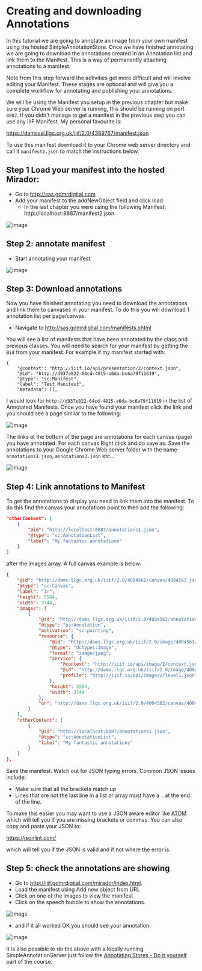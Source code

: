 # Creating and downloading Annotations

In this tutorial we are going to annotate an image from your own manifest using the hosted SimpleAnnotationStore. Once we have finished annotating we are going to download the annotations created in an Annotation list and link them to the Manifest. This is a way of permanently attaching annotations to a manifest. 

Note from this step forward the activities get more difficult and will involve editing your Manifest. These stages are optional and will give you a complete workflow for annotating and publishing your annotations.    

We will be using the Manifest you setup in the previous chapter but make sure your Chrome Web server is running, this should be running on port `8887`. If you didn't manage to get a manifest in the previous step you can use any IIIF Manifest. My personal favourite is:

https://damsssl.llgc.org.uk/iiif/2.0/4389767/manifest.json

To use this manifest download it to your Chrome web server directory and call it `manifest2.json` to match the instructions below. 

## Step 1 Load your manifest into the hosted Mirador:
 * Go to http://sas.gdmrdigital.com
 * Add your manifest to the addNewObject field and click load:
   * In the last chapter you were using the following Manifest: http://localhost:8887/manifest2.json

![image](images/annos_download_annotating.png)  

## Step 2: annotate manifest

 * Start annotating your manifest

![image](images/annos_download_success.png)  

## Step 3: Download annotations

Now you have finished annotating you need to download the annotations and link them to canvases in your manifest. To do this you will download 1 annotation list per page/canvas. 

 * Navigate to http://sas.gdmrdigital.com/manifests.xhtml

You will see a list of manifests that have been annotated by the class and previous classes. You will need to search for your manifest by getting the `@id` from your manifest. For example if my manifest started with:

```
{
	"@context": "http://iiif.io/api/presentation/2/context.json",
	"@id": "http://d937e822-64cd-4815-a6da-bc6a79f11619",
	"@type": "sc:Manifest",
	"label": "Test Manifest",
	"metadata": [],
```

I would look for `http://d937e822-64cd-4815-a6da-bc6a79f11619` in the list of Annotated Manifests. Once you have found your manifest click the link and you should see a page similar to the following:

![image](images/anno_download_canvas.png)

The links at the bottom of the page are annotations for each canvas (page) you have annotated. For each canvas Right click and do save as. Save the annotations to your Google Chrome Web server folder with the name `annotations1.json`, `annotations2.json` etc...

![image](images/anno_download_saveas.png)

## Step 4: Link annotations to Manifest
To get the annotations to display you need to link them into the manifest. To do this find the canvas your annotations point to then add the following:

```json
"otherContent": [
    {
        "@id": "http://localhost:8887/annotations1.json",
        "@type": "sc:AnnotationList",
        "label": "My fantastic annotations"
    }
]
```

after the images array. A full canvas example is below:

```json
{
    "@id": "http://dams.llgc.org.uk/iiif/2.0/4004562/canvas/4004563.json",
    "@type": "sc:Canvas",
    "label": "1r",
    "height": 5584,
    "width": 3744,
    "images": [
        {
            "@id": "http://dams.llgc.org.uk/iiif/2.0/4004562/annotation/4004563.json",
            "@type": "oa:Annotation",
            "motivation": "sc:painting",
            "resource": {
                "@id": "http://dams.llgc.org.uk/iiif/2.0/image/4004563/full/1024,/0/default.jpg",
                "@type": "dctypes:Image",
                "format": "image/jpeg",
                "service": {
                    "@context": "http://iiif.io/api/image/2/context.json",
                    "@id": "http://dams.llgc.org.uk/iiif/2.0/image/4004563",
                    "profile": "http://iiif.io/api/image/2/level1.json"
                },
                "height": 5584,
                "width": 3744
            },
            "on": "http://dams.llgc.org.uk/iiif/2.0/4004562/canvas/4004563.json"
        }
    ],
    "otherContent": [
        {
            "@id": "http://localhost:8887/annotations1.json",
            "@type": "sc:AnnotationList",
            "label": "My fantastic annotations"
        }
    ]
},

```

Save the manifest. Watch out for JSON typing errors. Common JSON issues include:

 * Make sure that all the brackets match up
 * Lines that are not the last line in a list or array must have a `,` at the end of the line. 

To make this easier you may want to use a JSON aware editor like [ATOM](https://atom.io/) which will tell you if you are missing brackets or commas. You can also copy and paste your JSON to:

https://jsonlint.com/

which will tell you if the JSON is valid and if not where the error is. 

## Step 5: check the annotations are showing

 * Go to http://iiif.gdmrdigital.com/mirador/index.html.
 * Load the manifest using Add new object from URL
 * Click on one of the images to view the manifest
 * Click on the speech bubble to show the annotations.

![image](images/annos_download_show.png)  

 * and if it all worked OK you should see your annotation.

![image](images/annos_download_success.png)  


It is also possible to do the above with a locally running SimpleAnnotationServer just follow the [Annotating Stores - Do it yourself](annotations-stores-install.md) part of the course. 
